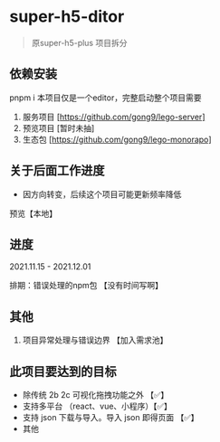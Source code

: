# super-h5-ditor
> 原super-h5-plus 项目拆分
## 依赖安装

pnpm i
本项目仅是一个editor，完整启动整个项目需要
1. 服务项目 [https://github.com/gong9/lego-server]
2. 预览项目 [暂时未抽]
3. 生态包 [https://github.com/gong9/lego-monorapo]

## 关于后面工作进度
- 因方向转变，后续这个项目可能更新频率降低


预览【本地】


## 进度
 2021.11.15 - 2021.12.01
 
 排期：错误处理的npm包 【没有时间写啊】

## 其他

1. 项目异常处理与错误边界 【加入需求池】

## 此项目要达到的目标

- 除传统 2b 2c 可视化拖拽功能之外 【✅】
- 支持多平台 （react、vue、小程序）【✅】
- 支持 json 下载与导入。导入 json 即得页面 【✅】
- 其他
